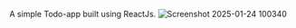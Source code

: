 A simple Todo-app built using ReactJs.
![Screenshot 2025-01-24 100340](https://github.com/user-attachments/assets/f2e524d6-25fe-4d3b-995e-48271d6c3723)
